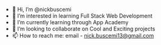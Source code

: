 - 👋 Hi, I’m @nickbuscemi
- 👀 I’m interested in learning Full Stack Web Development
- 🌱 I’m currently learning through App Academy
- 💞️ I’m looking to collaborate on Cool and Exciting projects
- 📫 How to reach me: email - nick.buscemi13@gmail.com


